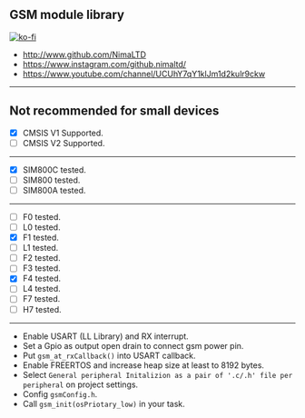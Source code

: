 ## GSM module library 
[![ko-fi](https://www.ko-fi.com/img/githubbutton_sm.svg)](https://ko-fi.com/O5O4221XY)
* http://www.github.com/NimaLTD   
* https://www.instagram.com/github.nimaltd/   
* https://www.youtube.com/channel/UCUhY7qY1klJm1d2kulr9ckw   
--------------------------------------------------------------------------------
Not recommended for small devices
--------------------------------------------------------------------------------
* [x] CMSIS V1 Supported.
* [ ] CMSIS V2 Supported.
--------------------------------------------------------------------------------
* [x] SIM800C tested.
* [ ] SIM800 tested.
* [ ] SIM800A tested.
--------------------------------------------------------------------------------    
* [ ] F0 tested.
* [ ] L0 tested.
* [x] F1 tested.
* [ ] L1 tested.
* [ ] F2 tested.
* [ ] F3 tested.
* [x] F4 tested.
* [ ] L4 tested.
* [ ] F7 tested.
* [ ] H7 tested.
--------------------------------------------------------------------------------   
* Enable USART (LL Library) and RX interrupt.
* Set a Gpio as output open drain to connect gsm power pin.
* Put `gsm_at_rxCallback()` into USART callback.
* Enable FREERTOS and increase heap size at least to 8192 bytes.
* Select `General peripheral Initalizion as a pair of '.c/.h' file per peripheral` on project settings.
* Config `gsmConfig.h`.
* Call `gsm_init(osPriotary_low)` in your task. 





